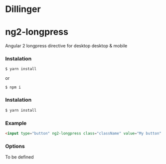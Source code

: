 # Dillinger
# ng2-longpress
Angular 2 longpress directive for desktop desktop & mobile


### Instalation

```
$ yarn install
```
or 
```
$ npm i
```

### Instalation

```html
$ yarn install
```


### Example
```html
<input type="button" ng2-longpress class="className" value="My button" />
```

### Options
To be defined